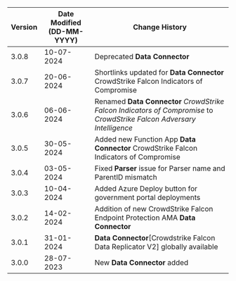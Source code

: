 | **Version** | **Date Modified (DD-MM-YYYY)** | **Change History**                                                             |
|-------------|--------------------------------|--------------------------------------------------------------------------------|
| 3.0.8 	  | 10-07-2024 					   | Deprecated **Data Connector** 										|
| 3.0.7       | 20-06-2024                     | Shortlinks updated for **Data Connector** CrowdStrike Falcon Indicators of Compromise                   |
| 3.0.6       | 06-06-2024                     | Renamed **Data Connector** *CrowdStrike Falcon Indicators of Compromise* to *CrowdStrike Falcon Adversary Intelligence* |
| 3.0.5       | 30-05-2024                     | Added new Function App **Data Connector** CrowdStrike Falcon Indicators of Compromise                   |
| 3.0.4       | 03-05-2024                     | Fixed **Parser** issue for Parser name and ParentID mismatch                   |
| 3.0.3       | 10-04-2024                     | Added Azure Deploy button for government portal deployments                    |
| 3.0.2       | 14-02-2024                     | Addition of new CrowdStrike Falcon Endpoint Protection AMA **Data Connector**  |
| 3.0.1       | 31-01-2024                     | **Data Connector**[Crowdstrike Falcon Data Replicator V2] globally available   |
| 3.0.0       | 28-07-2023                     | New **Data Connector** added                                                   |
